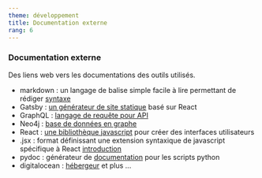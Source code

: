 ```yaml
---
theme: développement
title: Documentation externe
rang: 6
---
```

### Documentation externe

Des liens web vers les documentations des outils utilisés.

*   markdown : un langage de balise simple facile à lire permettant de rédiger [syntaxe](https://daringfireball.net/projects/markdown/syntax)
*   Gatsby : [un générateur de site statique](https://www.gatsbyjs.com/) basé sur React
*   GraphQL : [langage de requête pour API](https://graphql.org/)
*   Neo4j : [base de données en graphe](https://neo4j.com/)
*   React : [une bibliothèque javascript](https://fr.reactjs.org/) pour créer des interfaces utilisateurs
*   .jsx  : format définissant une extension syntaxique de javascript spécifique à React [introduction](https://fr.reactjs.org/docs/introducing-jsx.html)
*   pydoc : générateur de [documentation](https://docs.python.org/fr/3/library/pydoc.html) pour les scripts python
*   digitalocean : [hébergeur](https://www.digitalocean.com/) et plus ...

